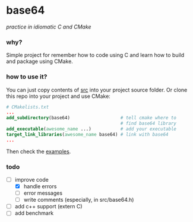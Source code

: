 # base64

*practice in idiomatic C and CMake*

### why?

Simple project for remember how to code using C and learn how to build and package using CMake.

### how to use it?

You can just copy contents of [src](src) into your project source folder. Or clone this repo into your project and use CMake:

```cmake
# CMakelists.txt
...
add_subdirectory(base64)                   # tell cmake where to
                                           # find base64 library
add_executable(awesome_name ...)           # add your executable
target_link_libraries(awesome_name base64) # link with base64
...
```

Then check the [examples](examples).

### todo

- [ ] improve code
    - [x] handle errors
    - [ ] error messages
    - [ ] write comments (especially, in src/base64.h)
- [ ] add c++ support (extern C)
- [ ] add benchmark
